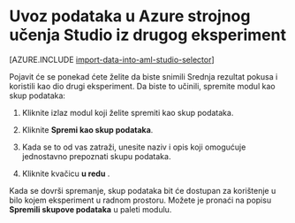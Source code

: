 <properties
    pageTitle="Uvoz podataka u strojnog učenja Studio iz drugog eksperiment | Microsoft Azure"
    description="Upute za spremanje podataka za obuku u Azure strojnog učenja Studio i koristiti u drugom eksperiment."
    keywords="Uvoz podataka, podaci, izvora podataka, obuka podataka"
    services="machine-learning"
    documentationCenter=""
    authors="garyericson"
    manager="jhubbard"
    editor="cgronlun"/>

<tags
    ms.service="machine-learning"
    ms.workload="data-services"
    ms.tgt_pltfrm="na"
    ms.devlang="na"
    ms.topic="article"
    ms.date="09/16/2016"
    ms.author="garye;bradsev" />


# <a name="import-your-data-into-azure-machine-learning-studio-from-another-experiment"></a>Uvoz podataka u Azure strojnog učenja Studio iz drugog eksperiment

[AZURE.INCLUDE [import-data-into-aml-studio-selector](../../includes/machine-learning-import-data-into-aml-studio.md)]


Pojavit će se ponekad ćete želite da biste snimili Srednja rezultat pokusa i koristili kao dio drugi eksperiment.  Da biste to učinili, spremite modul kao skup podataka:

1. Kliknite izlaz modul koji želite spremiti kao skup podataka.

2. Kliknite **Spremi kao skup podataka**.

3. Kada se to od vas zatraži, unesite naziv i opis koji omogućuje jednostavno prepoznati skupu podataka.

4. Kliknite kvačicu **u redu** .

Kada se dovrši spremanje, skup podataka bit će dostupan za korištenje u bilo kojem eksperiment u radnom prostoru. Možete je pronaći na popisu **Spremili skupove podataka** u paleti modulu.

